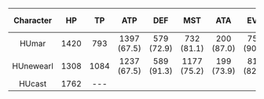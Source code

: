 


|**Character**|**HP**|**TP**|**ATP**|**DEF**|**MST**|**ATA**|**EVP**|**LCK**|**MAX TP**|
|:---:|:---:|:---:|:---:|:---:|:---:|:---:|:---:|:---:|:---:|
|HUmar	 | 1420	|793	|1397 (67.5)	|579 (72.9)|	732 (81.1)	|200 (87.0)|	756 (90.2)|	100|	15|
|HUnewearl  |1308	|1084	|1237 (67.5)	|589 (91.3)|	1177 (75.2)	|199 (73.9)|	811 (82.1)|	100|	20|
|HUcast	 | 1762	|---	|<style color=yellow>1639 (69.9)</span>	|601 (83.4)|	---	        |191 (82.7)|	660 (88.6)|	100|	---|
|HUcaseal	 | 1380	|---	|1301 (69.25)	|525 (76.0)|	---	        |218 (84.4)|	877 (88.6)|	100|	---|
|RAmar	 | 1520	|<style color=red>704</span>	|1260 (64.0)	|515 (69.7)|	<style color=red>665</span>	        |<style color=yellow>249 (92.4)</span>|	715 (89.4)|	100|	15|
|RAmarl	 | 1315	|931	|1145 (64.9)	|577 (73.8)|	1031 (71.0) |241 (89.6)|	<style color=yellow>900 (88.7)</span>|	100|	20|
|RAcast	 | <style color=yellow>1964</span>	|---	|1350 (63.6)	|606 (83.3)|	---	        |224 (88.8)|	699 (89.6)|	100|	---|
|RAcaseal	 | 1890	|---	|1175 (65.95)	|<style color=yellow>688 (81.7)</span>|	---	        |231 (90.0)|    787 (90.6)|	100|	---|
|FOmar	 | 1175	|1783	|1002 (75.1)	|470 (68.3)|	1340 (73.9)	|<style color=red>163 (82.1)</span>|	651 (84.6)|	100|	30|
|FOmarl	 | 1273	|1699	|872 (82.7)	    |498 (70.5)|	1284 (72.74)|170 (84.7)|	<style color=red>588 (87.2)</span>|	100|	30|
|FOnewm  |1232	|1945	|814 (75.3)	    |463 (88.1)|	1500 (73.2)	|180 (71.1)|	679 (78.2)|	100|	30|
|FOnewearl  |<style color=red>1148</span>	|<style color=yellow>2098</span>	|<style color=red>583 (82.8)</span>	    |<style color=red>390 (85.6)</span>|<style color=yellow>1750 (68.57)</span>|186 (71.5)|	883 (83.2)|	100|	30|